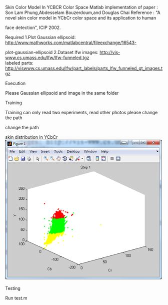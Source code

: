 Skin Color Model In YCBCR Color Space
Matlab implementation of paper : Son Lam Phung,Abdesselam Bouzerdoum,and Douglas Chai
Reference : "A novel skin color model in YCbCr color space and its application to human 

face detection", ICIP 2002.


Required
1.Plot Gaussian ellipsoid: http://www.mathworks.com/matlabcentral/fileexchange/16543-

plot-gaussian-ellipsoid 
2.Dataset 
lfw images: http://vis-www.cs.umass.edu/lfw/lfw-funneled.tgz <br>
labeled parts: http://viswww.cs.umass.edu/lfw/part_labels/parts_lfw_funneled_gt_images.tgz<br>

Execution

Please  Gaussian ellipsoid and image in the same folder

Training


Training can only read two experiments, read other photos please change the path

change the path

skin distribution in YCbCr 
<br>
![Skin distribution in YCbCr](uninitialized.png)
<br>




Testing

Run test.m




